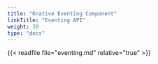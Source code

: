 ```yaml
---
title: "Knative Eventing Component"
linkTitle: "Eventing API"
weight: 30
type: "docs"
---
```


{{< readfile file="eventing.md" relative="true" >}}
